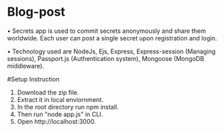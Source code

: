 # Blog-post
• Secrets app is used to commit secrets anonymously and share them worldwide. Each user can post a single secret upon registration and login.

• Technology used are NodeJs, Ejs, Express, Express-session (Managing sessions), Passport.js (Authentication system), Mongoose (MongoDB middleware).


#Setup Instruction

1. Download the zip file.
2. Extract it in local enviornment.
3. In the root directory run npm install.
4. Then run "node app.js" in CLI.
5. Open http://localhost:3000.
